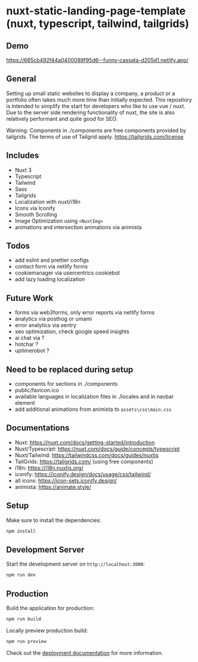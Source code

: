 # nuxt-static-landing-page-template (nuxt, typescript, tailwind, tailgrids)

## Demo

<https://665cb492f44a0400089f95d6--funny-cassata-d205d1.netlify.app/>

## General

Setting up small static websites to display a company, a product or a portfolio often takes much more time than initially expected. This repository is intended to simplify the start for developers who like to use vue / nuxt. Due to the server side rendering functionality of nuxt, the site is also relatively performant and quite good for SEO.

Warning: Components in ./components are free components provided by tailgrids. The terms of use of Tailgrid apply. <https://tailgrids.com/license>

## Includes

- Nuxt 3
- Typescript
- Tailwind
- Sass
- Tailgrids
- Localization with nuxt/i18n
- Icons via Iconify
- Smooth Scrolling
- Image Optimization using `<NuxtImg>`
- animations and intersection animations via animista

## Todos

- add eslint and prettier configs
- contact form via netlify forms
- cookiemanager via usercentrics cookiebot
- add lazy loading localization

## Future Work

- forms via web3forms, only error reports via netlify forms
- analytics via posthog or umami
- error analytics via sentry
- seo optimization, check google speed insights
- ai chat via ?
- hotchar ?
- uptimerobot ?

## Need to be replaced during setup

- components for sections in ./components
- public/favicon.ico
- available languages in localization files in ./locales and in navbar element
- add additional animations from animista to `assets\css\main.css`

## Documentations

- Nuxt: <https://nuxt.com/docs/getting-started/introduction>
- Nuxt/Typescript: <https://nuxt.com/docs/guide/concepts/typescript>
- Nuxt/Tailwind: <https://tailwindcss.com/docs/guides/nuxtjs>
- TailGrids: <https://tailgrids.com/> (using free components)
- i18n: <https://i18n.nuxtjs.org/>
- iconify: <https://iconify.design/docs/usage/css/tailwind/>
- all icons: <https://icon-sets.iconify.design/>
- animista: <https://animate.style/>

## Setup

Make sure to install the dependencies:

```bash
npm install
```

## Development Server

Start the development server on `http://localhost:3000`:

```bash
npm run dev
```

## Production

Build the application for production:

```bash
npm run build
```

Locally preview production build:

```bash
npm run preview
```

Check out the [deployment documentation](https://nuxt.com/docs/getting-started/deployment) for more information.
